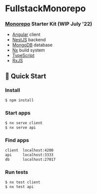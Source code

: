 # FullstackMonorepo

### [Monorepo](https://monorepo.tools/) Starter Kit (WIP July '22)

- [Angular](https://angular.io/) client
- [NestJS](https://nestjs.com/) backend
- [MongoDB](https://www.mongodb.com/) database
- [Nx](https://nx.dev) build system
- [TypeScript](https://www.typescriptlang.org/)
- [RxJS](https://rxjs.dev/)
  <br>

## 🔎 Quick Start

### Install

```bash
$ npm install
```

### Start apps

```bash
$ nx serve client
$ nx serve api
```

### Find apps

```bash
client  localhost:4200
api     localhost:3333
db      localhost:27017
```

### Run tests

```bash
$ nx test client
$ nx test api
```
